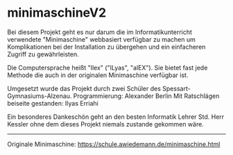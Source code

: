 # minimaschineV2


Bei diesem Projekt geht es nur darum die im Informatikunterricht verwendete "Minimaschine" webbasiert verfügbar zu machen 
um Komplikationen bei der Installation zu übergehen und ein einfacheren Zugriff zu gewährleisten.

Die Computersprache heißt "Ilex" ("ILyas", "alEX").
Sie bietet fast jede Methode die auch in der originalen Minimaschine verfügbar ist.


Umgesetzt wurde das Projekt durch zwei Schüler des Spessart-Gymnasiums-Alzenau.
Programmierung: Alexander Berlin
Mit Ratschlägen beiseite gestanden: Ilyas Erriahi

Ein besonderes Dankeschön geht an den besten Informatik Lehrer Std. Herr Kessler
ohne dem dieses Projekt niemals zustande gekommen wäre.


--------

Originale Minimaschine:
https://schule.awiedemann.de/minimaschine.html

